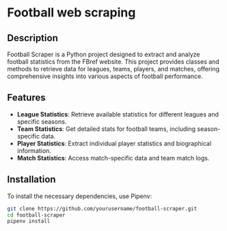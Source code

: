 # Football web scraping

## Description
Football Scraper is a Python project designed to extract and analyze football statistics from the FBref website. 
This project provides classes and methods to retrieve data for leagues, teams, players, and matches, offering comprehensive insights into various aspects of football performance.

## Features

- **League Statistics**: Retrieve available statistics for different leagues and specific seasons.
- **Team Statistics**: Get detailed stats for football teams, including season-specific data.
- **Player Statistics**: Extract individual player statistics and biographical information.
- **Match Statistics**: Access match-specific data and team match logs.

## Installation

To install the necessary dependencies, use Pipenv:

```sh
git clone https://github.com/yourusername/football-scraper.git
cd football-scraper
pipenv install
